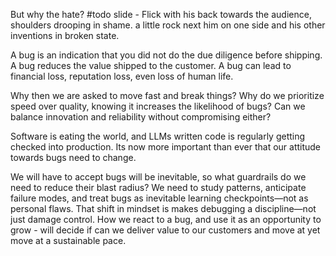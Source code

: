 But why the hate?
#todo slide - Flick with his back towards the audience, shoulders drooping in shame. a little rock next him on one side and his other inventions in broken state.

A bug is an indication that you did not do the due diligence before shipping.
A bug reduces the value shipped to the customer.
A bug can lead to financial loss, reputation loss, even loss of human life.
 

Why then we are asked to move fast and break things?
Why do we prioritize speed over quality, knowing it increases the likelihood of bugs?
Can we balance innovation and reliability without compromising either?

Software is eating the world, and LLMs written code is regularly getting checked into production. 
Its now more important than ever that our attitude towards bugs need to change.

We will have to accept bugs will be inevitable, so what guardrails do we need to reduce their blast radius?
We need to study patterns, anticipate failure modes, and treat bugs as inevitable learning checkpoints—not as personal flaws.
That shift in mindset is makes debugging a discipline—not just damage control.
How we react to a bug, and use it as an opportunity to grow - will decide if can we deliver value to our customers and move at yet move at a sustainable pace.


